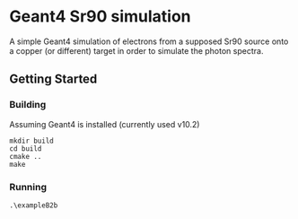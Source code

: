 # Geant4 Sr90 simulation

A simple Geant4 simulation of electrons from a supposed Sr90 source onto a copper (or different) target in order to simulate the photon spectra.

## Getting Started

### Building
Assuming Geant4 is installed (currently used v10.2)

```
mkdir build
cd build
cmake ..
make
```

### Running

```
.\exampleB2b
```